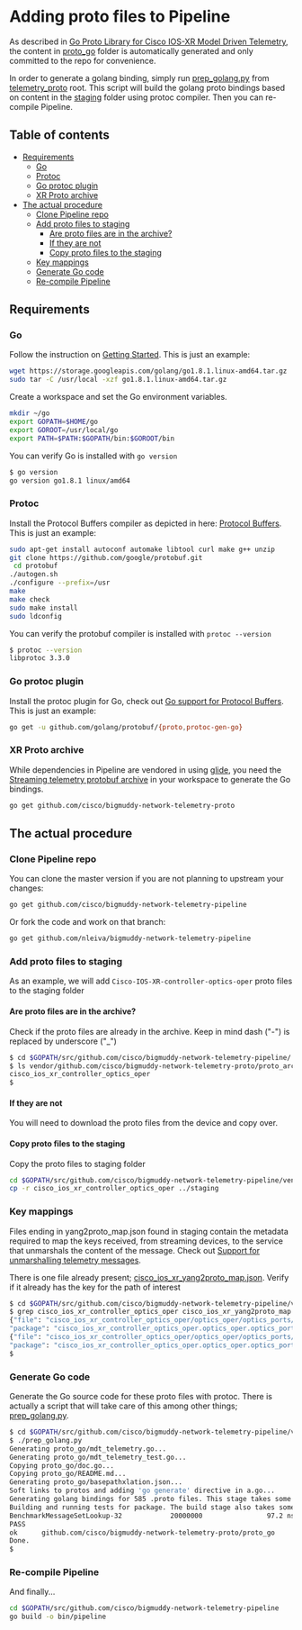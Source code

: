 # Adding proto files to Pipeline

As described in [Go Proto Library for Cisco IOS-XR Model Driven Telemetry](https://github.com/cisco/bigmuddy-network-telemetry-proto/tree/master/proto_go), the content in [proto_go](vendor/github.com/cisco/bigmuddy-network-telemetry-proto/proto_go/) folder is automatically generated and only committed to the repo for convenience.

In order to generate a golang binding, simply run [prep_golang.py](vendor/github.com/cisco/bigmuddy-network-telemetry-proto/prep_golang.py) from [telemetry_proto](vendor/github.com/cisco/bigmuddy-network-telemetry-proto/) root. This script will build the golang proto bindings based on content in the [staging](vendor/github.com/cisco/bigmuddy-network-telemetry-proto/proto_go/) folder using protoc compiler. Then you can re-compile Pipeline.

## Table of contents
  * [Requirements](#requirements)
    + [Go](#go)
    + [Protoc](#protoc)
    + [Go protoc plugin](#go-protoc-plugin)
    + [XR Proto archive](#xr-proto-archive)
  * [The actual procedure](#the-actual-procedure)
    + [Clone Pipeline repo](#clone-pipeline-repo)
    + [Add proto files to staging](#add-proto-files-to-staging)
      - [Are proto files are in the archive?](#are-proto-files-are-in-the-archive-)
      - [If they are not](#if-they-are-not)
      - [Copy proto files to the staging](#copy-proto-files-to-the-staging)
    + [Key mappings](#key-mappings)
    + [Generate Go code](#generate-go-code)
    + [Re-compile Pipeline](#re-compile-pipeline)

## Requirements

### Go 

Follow the instruction on [Getting Started](https://golang.org/doc/install). This is just an example:

``` bash
wget https://storage.googleapis.com/golang/go1.8.1.linux-amd64.tar.gz
sudo tar -C /usr/local -xzf go1.8.1.linux-amd64.tar.gz
```

Create a workspace and set the Go environment variables.

``` bash
mkdir ~/go
export GOPATH=$HOME/go
export GOROOT=/usr/local/go
export PATH=$PATH:$GOPATH/bin:$GOROOT/bin
```

You can verify Go is installed with `go version`

``` bash    
$ go version
go version go1.8.1 linux/amd64    
```
    
### Protoc
 
Install the Protocol Buffers compiler as depicted in here: [Protocol Buffers](https://github.com/google/protobuf/tree/master/src). This is just an example:

``` bash    
sudo apt-get install autoconf automake libtool curl make g++ unzip
git clone https://github.com/google/protobuf.git
 cd protobuf
./autogen.sh
./configure --prefix=/usr
make
make check
sudo make install
sudo ldconfig
```

You can verify the protobuf compiler is installed with `protoc --version`

``` bash   
$ protoc --version
libprotoc 3.3.0
```

### Go protoc plugin

Install the protoc plugin for Go, check out [Go support for Protocol Buffers](https://github.com/golang/protobuf). This is just an example:

``` bash  
go get -u github.com/golang/protobuf/{proto,protoc-gen-go}
```

### XR Proto archive

While dependencies in Pipeline are vendored in using [glide](glide.yaml), you need the [Streaming telemetry protobuf archive](https://github.com/cisco/bigmuddy-network-telemetry-proto) in your workspace to generate the Go bindings.

``` bash 
go get github.com/cisco/bigmuddy-network-telemetry-proto
```

## The actual procedure


### Clone Pipeline repo

You can clone the master version if you are not planning to upstream your changes:

``` bash 
go get github.com/cisco/bigmuddy-network-telemetry-pipeline
```

Or fork the code and work on that branch:

``` bash 
go get github.com/nleiva/bigmuddy-network-telemetry-pipeline
```

### Add proto files to staging

As an example, we will add `Cisco-IOS-XR-controller-optics-oper` proto files to the staging folder

#### Are proto files are in the archive?

Check if the proto files are already in the archive. Keep in mind dash ("-") is replaced by underscore ("_")

``` bash 
$ cd $GOPATH/src/github.com/cisco/bigmuddy-network-telemetry-pipeline/
$ ls vendor/github.com/cisco/bigmuddy-network-telemetry-proto/proto_archive/ | grep optics
cisco_ios_xr_controller_optics_oper
$
```

#### If they are not

You will need to download the proto files from the device and copy over.

#### Copy proto files to the staging 

Copy the proto files to staging folder

``` bash 
cd $GOPATH/src/github.com/cisco/bigmuddy-network-telemetry-pipeline/vendor/github.com/cisco/bigmuddy-network-telemetry-proto/proto_archive/
cp -r cisco_ios_xr_controller_optics_oper ../staging
```

### Key mappings 

Files ending in yang2proto_map.json found in staging contain the metadata required to map the keys received, from streaming devices, to the service that unmarshals the content of the message. Check out [Support for unmarshalling telemetry messages](/vendor/github.com/cisco/bigmuddy-network-telemetry-proto#support-for-unmarshaling-telemetry-messages). 

There is one file already present; [cisco_ios_xr_yang2proto_map.json](vendor/github.com/cisco/bigmuddy-network-telemetry-proto/staging/cisco_ios_xr_yang2proto_map.json). Verify if it already has the key for the path of interest

``` bash 
$ cd $GOPATH/src/github.com/cisco/bigmuddy-network-telemetry-pipeline/vendor/github.com/cisco/bigmuddy-network-telemetry-proto/staging
$ grep cisco_ios_xr_controller_optics_oper cisco_ios_xr_yang2proto_map.json
{"file": "cisco_ios_xr_controller_optics_oper/optics_oper/optics_ports/optics_port/optics_info/optics_edm_info.proto",
"package": "cisco_ios_xr_controller_optics_oper.optics_oper.optics_ports.optics_port.optics_info",
{"file": "cisco_ios_xr_controller_optics_oper/optics_oper/optics_ports/optics_port/optics_dwdm_carrrier_channel_map/optics_edm_wave_info.proto",
"package": "cisco_ios_xr_controller_optics_oper.optics_oper.optics_ports.optics_port.optics_dwdm_carrrier_channel_map",
$
```

### Generate Go code

Generate the Go source code for these proto files with protoc. There is actually a script that will take care of this among other things; [prep_golang.py](vendor/github.com/cisco/bigmuddy-network-telemetry-proto/prep_golang.py).

``` bash 
$ cd $GOPATH/src/github.com/cisco/bigmuddy-network-telemetry-pipeline/vendor/github.com/cisco/bigmuddy-network-telemetry-proto/
$ ./prep_golang.py
Generating proto_go/mdt_telemetry.go...
Generating proto_go/mdt_telemetry_test.go...
Copying proto_go/doc.go...
Copying proto_go/README.md...
Generating proto_go/basepathxlation.json...
Soft links to protos and adding 'go generate' directive in a.go...
Generating golang bindings for 585 .proto files. This stage takes some time...
Building and running tests for package. The build stage also takes some time...
BenchmarkMessageSetLookup-32            20000000                97.2 ns/op
PASS
ok      github.com/cisco/bigmuddy-network-telemetry-proto/proto_go      4.794s
Done.
$
```

### Re-compile Pipeline

And finally...

``` bash 
cd $GOPATH/src/github.com/cisco/bigmuddy-network-telemetry-pipeline
go build -o bin/pipeline 
```
